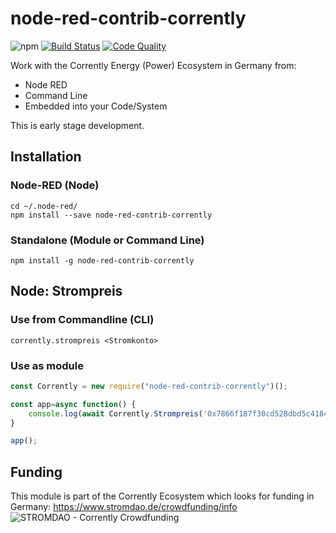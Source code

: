 # node-red-contrib-corrently

![npm](https://img.shields.io/npm/dw/node-red-contrib-corrently) [![Build Status](https://travis-ci.com/energychain/node-red-contrib-corrently.svg?branch=master)](https://travis-ci.com/energychain/node-red-contrib-corrently) [![Code Quality](https://www.code-inspector.com/project/12112/score/svg)](https://frontend.code-inspector.com/public/project/12112/node-red-contrib-corrently/dashboard)

Work with the Corrently Energy (Power) Ecosystem in Germany from:
- Node RED
- Command Line
- Embedded into your Code/System

This is early stage development.

## Installation

### Node-RED (Node)
```shell
cd ~/.node-red/
npm install --save node-red-contrib-corrently
```

### Standalone (Module or Command Line)
```shell
npm install -g node-red-contrib-corrently
```

## Node: Strompreis

### Use from Commandline (CLI)
```shell
corrently.strompreis <Stromkonto>
```

### Use as module
```javascript
const Corrently = new require("node-red-contrib-corrently")();

const app=async function() {
	console.log(await Corrently.Strompreis('0x7866f187f30cd52Bdbd5c4184fD3ee6168Ae0dB4'));
}

app();
```

## Funding
This module is part of the Corrently Ecosystem which looks for funding in Germany:  https://www.stromdao.de/crowdfunding/info
![STROMDAO - Corrently Crowdfunding](https://squad.stromdao.de/nextcloud/index.php/s/Do4pzpM7KndZxAx/preview)
